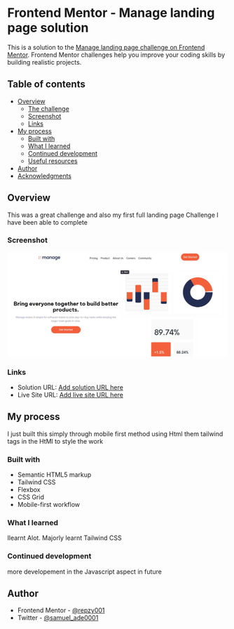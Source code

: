 # Frontend Mentor - Manage landing page solution

This is a solution to the [Manage landing page challenge on Frontend Mentor](https://www.frontendmentor.io/challenges/manage-landing-page-SLXqC6P5). Frontend Mentor challenges help you improve your coding skills by building realistic projects.

## Table of contents

-  [Overview](#overview)
   -  [The challenge](#the-challenge)
   -  [Screenshot](#screenshot)
   -  [Links](#links)
-  [My process](#my-process)
   -  [Built with](#built-with)
   -  [What I learned](#what-i-learned)
   -  [Continued development](#continued-development)
   -  [Useful resources](#useful-resources)
-  [Author](#author)
-  [Acknowledgments](#acknowledgments)

## Overview

This was a great challenge and also my first full landing page Challenge I have been able to complete

### Screenshot

![](./images/managelandingpagescreenshot.JPG)


### Links

-  Solution URL: [Add solution URL here](https://your-solution-url.com)
-  Live Site URL: [Add live site URL here](https://your-live-site-url.com)

## My process

I just built this simply through mobile first method using Html them tailwind tags in the HtMl to style the work

### Built with

-  Semantic HTML5 markup
-  Tailwind CSS
-  Flexbox
-  CSS Grid
-  Mobile-first workflow

### What I learned
Ilearnt Alot.
Majorly learnt Tailwind CSS



### Continued development

more developement in the Javascript aspect in future



## Author

-  Frontend Mentor - [@repzy001](https://www.frontendmentor.io/profile/repzy001)
-  Twitter - [@samuel_ade0001](https://www.twitter.com/samuel_ade0001)

